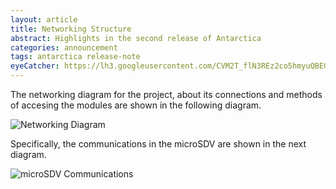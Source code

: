 ```yaml
---
layout: article
title: Networking Structure
abstract: Highlights in the second release of Antarctica
categories: announcement
tags: antarctica release-note
eyeCatcher: https://lh3.googleusercontent.com/CVM2T_flN3REz2co5hmyuQBEGuUVRv_oNnL4cVo_cTBQcnxKurLG4Ogj16VDDuWOEBjUuZEpWqqCob5Yi8GlBlLP8CYk9y2DkdEx3xql7Ym6O7PmxNUfKxkYhJ4AaO9azbS5WINrJQ=w2400
---
```


The networking diagram for the project, about its connections and methods of accesing the modules are shown in the following diagram.

![Networking Diagram](https://lh3.googleusercontent.com/YeM0082lHiDDVaeMbm2B0PIox4s1MmRKEfhtPF38uftTQuwHn02c5kWu92s7VWGr1VdE5Yt6VMSbpCXv8C7gwybjDATcO2UCsRv5IHu3zSKEAk0luJTbo0kHYDlOeXjILmWFjzrtkw=w2400)

Specifically, the communications in the microSDV are shown in the next diagram.

![microSDV Communications](https://lh3.googleusercontent.com/V0De_L_qQmttuUmfRSO2cwn5R_-uh0v5WDTds_kZZb2vB6Uquqxy5Hz3ygnemGKBUpoqrSgWg3X7zFXIrdkL9S9b23W7AgrJt-MoyeuiDlukAv7l4vBuY1GqITZHE_pH3ZtL1RceDw=w2400)
